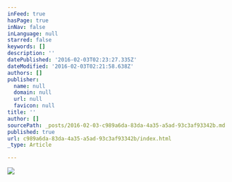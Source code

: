```yaml
---
inFeed: true
hasPage: true
inNav: false
inLanguage: null
starred: false
keywords: []
description: ''
datePublished: '2016-02-03T02:23:27.335Z'
dateModified: '2016-02-03T02:21:58.638Z'
authors: []
publisher:
  name: null
  domain: null
  url: null
  favicon: null
title: ''
author: []
sourcePath: _posts/2016-02-03-c989a6da-83da-4a35-a5ad-93c3af93342b.md
published: true
url: c989a6da-83da-4a35-a5ad-93c3af93342b/index.html
_type: Article

---
```

![](https://the-grid-user-content.s3-us-west-2.amazonaws.com/1a3d092e-744d-4f14-916a-d8ba0144dfb0.gif)